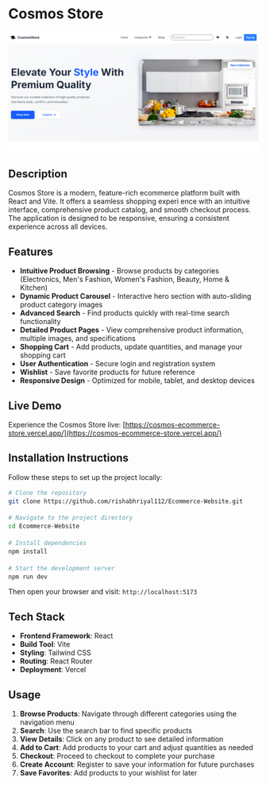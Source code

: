 # Cosmos Store

![Cosmos Store Demo](./public/demo.png)

## Description

Cosmos Store is a modern, feature-rich ecommerce platform built with React and Vite. It offers a seamless shopping experi
ence with an intuitive interface, comprehensive product catalog, and smooth checkout process. The application is designed to be responsive, ensuring a consistent experience across all devices.

## Features

- **Intuitive Product Browsing** - Browse products by categories (Electronics, Men's Fashion, Women's Fashion, Beauty, Home & Kitchen)
- **Dynamic Product Carousel** - Interactive hero section with auto-sliding product category images
- **Advanced Search** - Find products quickly with real-time search functionality
- **Detailed Product Pages** - View comprehensive product information, multiple images, and specifications
- **Shopping Cart** - Add products, update quantities, and manage your shopping cart
- **User Authentication** - Secure login and registration system
- **Wishlist** - Save favorite products for future reference
- **Responsive Design** - Optimized for mobile, tablet, and desktop devices

## Live Demo

Experience the Cosmos Store live: [https://cosmos-ecommerce-store.vercel.app/](https://cosmos-ecommerce-store.vercel.app/)

## Installation Instructions

Follow these steps to set up the project locally:

```bash
# Clone the repository
git clone https://github.com/rishabhriyal112/Ecommerce-Website.git

# Navigate to the project directory
cd Ecommerce-Website

# Install dependencies
npm install

# Start the development server
npm run dev
```

Then open your browser and visit: `http://localhost:5173`

## Tech Stack

- **Frontend Framework**: React
- **Build Tool**: Vite
- **Styling**: Tailwind CSS
- **Routing**: React Router
- **Deployment**: Vercel

## Usage

1. **Browse Products**: Navigate through different categories using the navigation menu
2. **Search**: Use the search bar to find specific products
3. **View Details**: Click on any product to see detailed information
4. **Add to Cart**: Add products to your cart and adjust quantities as needed
5. **Checkout**: Proceed to checkout to complete your purchase
6. **Create Account**: Register to save your information for future purchases
7. **Save Favorites**: Add products to your wishlist for later


